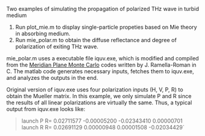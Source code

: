 Two examples of simulating the propagation of polarized THz wave in turbid medium
1. Run plot_mie.m to display single-particle propeties based on Mie theory in absorbing medium.
2. Run mie_polar.m to obtain the diffuse reflectance and degree of polarization of exiting THz wave.

mie_polar.m uses a executable file iquv.exe, which is modified and compiled from the [Meridian Plane Monte Carlo](https://omlc.org/software/polarization/index.html) codes written by J. Ramella-Roman in C. The matlab code generates necessary inputs, fetches them to iquv.exe, and analyzes the outputs in the end.

Original version of iquv.exe uses four polarization inputs (H, V, P, R) to obtain the Mueller matrix. In this example, we only simulate P and R since the results of all linear polarizations are virtually the same. Thus, a typical output from iquv.exe looks like:

>launch P
     R= 0.02711577	 -0.00005200	 -0.02343410	 0.00000701
launch R
     R= 0.02691129	 0.00000948	 0.00001508	 -0.02034429`
